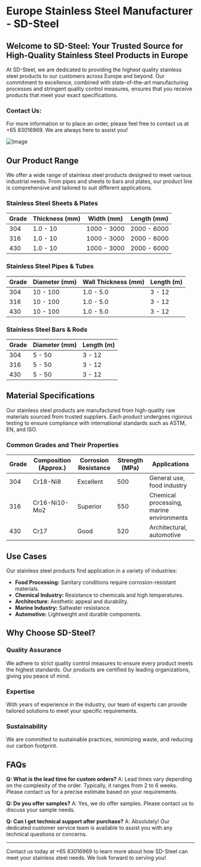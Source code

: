 # Europe Stainless Steel Manufacturer - SD-Steel

## Welcome to SD-Steel: Your Trusted Source for High-Quality Stainless Steel Products in Europe

At SD-Steel, we are dedicated to providing the highest quality stainless steel products to our customers across Europe and beyond. Our commitment to excellence, combined with state-of-the-art manufacturing processes and stringent quality control measures, ensures that you receive products that meet your exact specifications.

### Contact Us:
For more information or to place an order, please feel free to contact us at +65 83016969. We are always here to assist you!

![Image](https://github.com/user-attachments/assets/2567258e-e124-4816-932d-1809bd27ef0b)

## Our Product Range

We offer a wide range of stainless steel products designed to meet various industrial needs. From pipes and sheets to bars and plates, our product line is comprehensive and tailored to suit different applications.

### Stainless Steel Sheets & Plates

| Grade | Thickness (mm) | Width (mm) | Length (mm) |
|-------|----------------|------------|-------------|
| 304   | 1.0 - 10       | 1000 - 3000| 2000 - 6000 |
| 316   | 1.0 - 10       | 1000 - 3000| 2000 - 6000 |
| 430   | 1.0 - 10       | 1000 - 3000| 2000 - 6000 |

### Stainless Steel Pipes & Tubes

| Grade | Diameter (mm) | Wall Thickness (mm) | Length (m) |
|-------|---------------|---------------------|------------|
| 304   | 10 - 100      | 1.0 - 5.0           | 3 - 12     |
| 316   | 10 - 100      | 1.0 - 5.0           | 3 - 12     |
| 430   | 10 - 100      | 1.0 - 5.0           | 3 - 12     |

### Stainless Steel Bars & Rods

| Grade | Diameter (mm) | Length (m) |
|-------|---------------|------------|
| 304   | 5 - 50        | 3 - 12     |
| 316   | 5 - 50        | 3 - 12     |
| 430   | 5 - 50        | 3 - 12     |

## Material Specifications

Our stainless steel products are manufactured from high-quality raw materials sourced from trusted suppliers. Each product undergoes rigorous testing to ensure compliance with international standards such as ASTM, EN, and ISO.

### Common Grades and Their Properties

| Grade | Composition (Approx.) | Corrosion Resistance | Strength (MPa) | Applications |
|-------|-----------------------|----------------------|----------------|--------------|
| 304   | Cr18-Ni8             | Excellent            | 500            | General use, food industry |
| 316   | Cr16-Ni10-Mo2        | Superior             | 550            | Chemical processing, marine environments |
| 430   | Cr17                  | Good                 | 520            | Architectural, automotive |

## Use Cases

Our stainless steel products find application in a variety of industries:

- **Food Processing:** Sanitary conditions require corrosion-resistant materials.
- **Chemical Industry:** Resistance to chemicals and high temperatures.
- **Architecture:** Aesthetic appeal and durability.
- **Marine Industry:** Saltwater resistance.
- **Automotive:** Lightweight and durable components.

## Why Choose SD-Steel?

### Quality Assurance
We adhere to strict quality control measures to ensure every product meets the highest standards. Our products are certified by leading organizations, giving you peace of mind.

### Expertise
With years of experience in the industry, our team of experts can provide tailored solutions to meet your specific requirements.

### Sustainability
We are committed to sustainable practices, minimizing waste, and reducing our carbon footprint.

## FAQs

**Q: What is the lead time for custom orders?**
A: Lead times vary depending on the complexity of the order. Typically, it ranges from 2 to 6 weeks. Please contact us for a precise estimate based on your requirements.

**Q: Do you offer samples?**
A: Yes, we do offer samples. Please contact us to discuss your sample needs.

**Q: Can I get technical support after purchase?**
A: Absolutely! Our dedicated customer service team is available to assist you with any technical questions or concerns.

---

Contact us today at +65 83016969 to learn more about how SD-Steel can meet your stainless steel needs. We look forward to serving you!